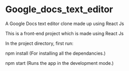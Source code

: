 # Google_docs_text_editor
A Google Docs text editor clone made up using React Js

This is a front-end project which is made using React Js

In the project directory, first run:

npm install
   (For installing all the dependancies.)

npm start
   (Runs the app in the development mode.)
